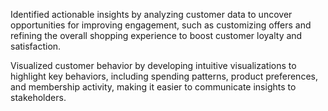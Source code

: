 Identified actionable insights by analyzing customer data to uncover opportunities for improving engagement, such as customizing offers and refining the overall shopping experience to boost customer loyalty and satisfaction.

Visualized customer behavior by developing intuitive visualizations to highlight key behaviors, including spending patterns, product preferences, and membership activity, making it easier to communicate insights to stakeholders.
